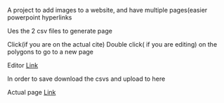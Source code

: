 A project to add images to a website, and have multiple pages(easier powerpoint hyperlinks

Ues the 2 csv files to generate page

Click(if you are on the actual cite) Double click( if you are editing) on the polygons to go to a new page

Editor [Link](https://efschwarzrock.github.io/PP-D3-Data-Store/PowerpointeskMaker/Edit/Index.html)

In order to save download the csvs and upload to here


Actual page [Link](https://efschwarzrock.github.io/PP-D3-Data-Store/PowerpointeskMaker/View/Index.html)


